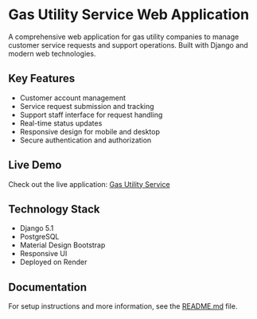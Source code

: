 # Gas Utility Service Web Application

A comprehensive web application for gas utility companies to manage customer service requests and support operations. Built with Django and modern web technologies.

## Key Features

- Customer account management
- Service request submission and tracking
- Support staff interface for request handling
- Real-time status updates
- Responsive design for mobile and desktop
- Secure authentication and authorization

## Live Demo

Check out the live application: [Gas Utility Service](https://gas-utility-service.onrender.com)

## Technology Stack

- Django 5.1
- PostgreSQL
- Material Design Bootstrap
- Responsive UI
- Deployed on Render

## Documentation

For setup instructions and more information, see the [README.md](../README.md) file. 